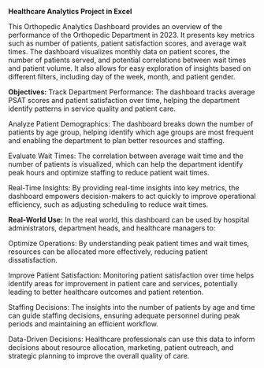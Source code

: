 **Healthcare Analytics Project in Excel**

This Orthopedic Analytics Dashboard provides an overview of the performance of the Orthopedic Department in 2023. It presents key metrics such as number of patients, patient satisfaction scores, and average wait times. The dashboard visualizes monthly data on patient scores, the number of patients served, and potential correlations between wait times and patient volume. It also allows for easy exploration of insights based on different filters, including day of the week, month, and patient gender.

**Objectives:**
Track Department Performance: The dashboard tracks average PSAT scores and patient satisfaction over time, helping the department identify patterns in service quality and patient care.

Analyze Patient Demographics: The dashboard breaks down the number of patients by age group, helping identify which age groups are most frequent and enabling the department to plan better resources and staffing.

Evaluate Wait Times: The correlation between average wait time and the number of patients is visualized, which can help the department identify peak hours and optimize staffing to reduce patient wait times.

Real-Time Insights: By providing real-time insights into key metrics, the dashboard empowers decision-makers to act quickly to improve operational efficiency, such as adjusting scheduling to reduce wait times.

**Real-World Use:**
In the real world, this dashboard can be used by hospital administrators, department heads, and healthcare managers to:

Optimize Operations: By understanding peak patient times and wait times, resources can be allocated more effectively, reducing patient dissatisfaction.

Improve Patient Satisfaction: Monitoring patient satisfaction over time helps identify areas for improvement in patient care and services, potentially leading to better healthcare outcomes and patient retention.

Staffing Decisions: The insights into the number of patients by age and time can guide staffing decisions, ensuring adequate personnel during peak periods and maintaining an efficient workflow.

Data-Driven Decisions: Healthcare professionals can use this data to inform decisions about resource allocation, marketing, patient outreach, and strategic planning to improve the overall quality of care.
